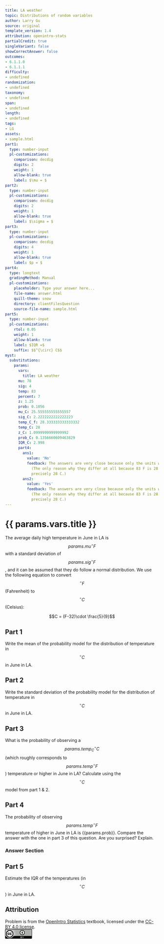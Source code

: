```yaml
---
title: LA weather
topic: Distributions of random variables
author: Larry Gu
source: original
template_version: 1.4
attribution: openintro-stats
partialCredit: true
singleVariant: false
showCorrectAnswer: false
outcomes:
- 6.1.1.0
- 6.1.1.1
difficulty:
- undefined
randomization:
- undefined
taxonomy:
- undefined
span:
- undefined
length:
- undefined
tags:
- LG
assets:
- sample.html
part1:
  type: number-input
  pl-customizations:
    comparison: decdig
    digits: 2
    weight: 1
    allow-blank: true
    label: $\mu = $
part2:
  type: number-input
  pl-customizations:
    comparison: decdig
    digits: 2
    weight: 1
    allow-blank: true
    label: $\sigma = $
part3:
  type: number-input
  pl-customizations:
    comparison: decdig
    digits: 4
    weight: 1
    allow-blank: true
    label: $p = $
part4:
  type: longtext
  gradingMethod: Manual
  pl-customizations:
    placeholder: Type your answer here...
    file-name: answer.html
    quill-theme: snow
    directory: clientFilesQuestion
    source-file-name: sample.html
part5:
  type: number-input
  pl-customizations:
    rtol: 0.05
    weight: 1
    allow-blank: true
    label: $IQR =$
    suffix: $$^{\circ} C$$
myst:
  substitutions:
    params:
      vars:
        title: LA weather
      mu: 78
      sig: 4
      temp: 83
      percent: 7
      z: 1.25
      prob: 0.1056
      mu_C: 25.555555555555557
      sig_C: 2.2222222222222223
      temp_C_f: 28.333333333333332
      temp_C: 28
      z_C: 1.0999999999999992
      prob_C: 0.1356660609463829
      IQR_C: 2.998
      part4:
        ans1:
          value: 'No'
          feedback: The answers are very close because only the units were changed.
            (The only reason why they differ at all because 83 F is 28.333 C, not
            precisely 28 C.)
        ans2:
          value: 'Yes'
          feedback: The answers are very close because only the units were changed.
            (The only reason why they differ at all because 83 F is 28.333 C, not
            precisely 28 C.)
---
```

# {{ params.vars.title }}
The average daily high temperature in June in LA is $${{params.mu}} ^{\circ} F$$ with a standard deviation of $${{params.sig}} ^{\circ} F$$, and it can be assumed that they do follow a normal distribution. We use the following equation to convert $$^{\circ} F$$ (Fahrenheit) to $$^{\circ} C$$ (Celsius):

$$C = (F-32)\cdot \frac{5}{9}$$

## Part 1

Write the mean of the probability model for the distribution of temperature in  $$^{\circ} C$$ in June in LA.

## Part 2

Write the standard deviation of the probability model for the distribution of temperature in  $$^{\circ} C$$ in June in LA.

## Part 3

What is the probability of observing a $${{params.temp_C}} ^{\circ} C$$ (which roughly corresponds to $${{params.temp}} ^{\circ} F$$) temperature or higher in June in LA? Calculate using the $$^{\circ} C$$ model from part 1 & 2.

## Part 4

The probability of observing $${{params.temp}} ^{\circ} F$$ temperature of higher in June in LA is {{params.prob}}.
Compare the answer with the one in part 3 of this question. Are you surprised? Explain.

### Answer Section

## Part 5

Estimate the IQR of the temperatures (in $$^{\circ} C$$) in June in LA.

## Attribution

Problem is from the [OpenIntro Statistics](https://openintro.org/book/os/) textbook, licensed under the [CC-BY 4.0 license](https://creativecommons.org/licenses/by/4.0/).<br>![Image representing the Creative Commons 4.0 BY license.](https://raw.githubusercontent.com/firasm/bits/master/by.png)